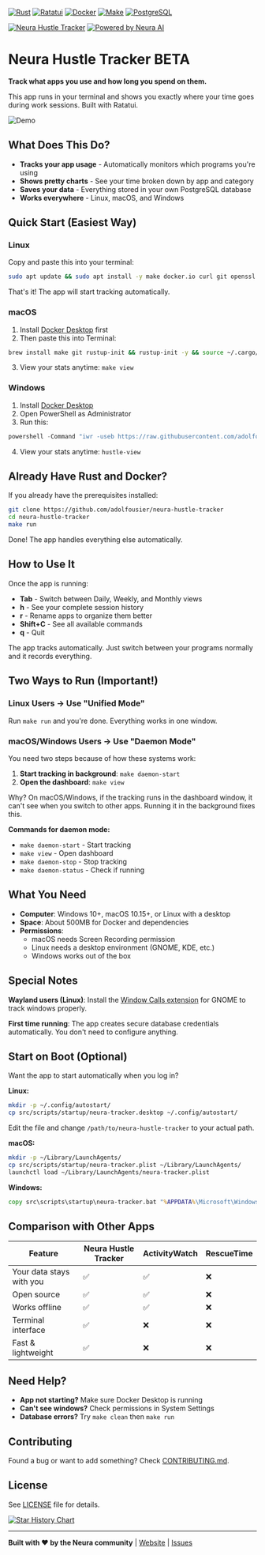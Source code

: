 [![Rust](https://img.shields.io/badge/rust-%23000000.svg?style=for-the-badge&logo=rust&logoColor=white)](https://www.rust-lang.org)
[![Ratatui](https://img.shields.io/badge/ratatui-%23000000.svg?style=for-the-badge&logo=rust&logoColor=white)](https://ratatui.rs)
[![Docker](https://img.shields.io/badge/docker-%230db7ed.svg?style=for-the-badge&logo=docker&logoColor=white)](https://docker.com)
[![Make](https://img.shields.io/badge/Make-%23000000.svg?style=for-the-badge&logo=gnu&logoColor=white)](https://www.gnu.org/software/make/)
[![PostgreSQL](https://img.shields.io/badge/postgresql-%23316192.svg?style=for-the-badge&logo=postgresql&logoColor=white)](https://www.postgresql.org)

[![Neura Hustle Tracker](https://img.shields.io/badge/Neura%20Hustle%20Tracker-7f56da)](https://meetneura.ai) [![Powered by Neura AI](https://img.shields.io/badge/Powered%20by-Neura%20AI-7f56da)](https://meetneura.ai)

# Neura Hustle Tracker BETA

**Track what apps you use and how long you spend on them.**

This app runs in your terminal and shows you exactly where your time goes during work sessions. Built with Ratatui.

![Demo](src/screenshots/hustle-tracker-demo.GIF)

## What Does This Do?

- **Tracks your app usage** - Automatically monitors which programs you're using
- **Shows pretty charts** - See your time broken down by app and category
- **Saves your data** - Everything stored in your own PostgreSQL database
- **Works everywhere** - Linux, macOS, and Windows

## Quick Start (Easiest Way)

### Linux

Copy and paste this into your terminal:

```bash
sudo apt update && sudo apt install -y make docker.io curl git openssl && curl --proto '=https' --tlsv1.2 -sSf https://sh.rustup.rs | sh -s -- -y && source ~/.cargo/env && git clone https://github.com/adolfousier/neura-hustle-tracker.git && cd neura-hustle-tracker && make run
```

That's it! The app will start tracking automatically.

### macOS

1. Install [Docker Desktop](https://docs.docker.com/desktop/install/mac-install/) first
2. Then paste this into Terminal:

```bash
brew install make git rustup-init && rustup-init -y && source ~/.cargo/env && git clone https://github.com/adolfousier/neura-hustle-tracker.git && cd neura-hustle-tracker && make daemon-start
```

3. View your stats anytime: `make view`

### Windows

1. Install [Docker Desktop](https://www.docker.com/products/docker-desktop/)
2. Open PowerShell as Administrator
3. Run this:

```powershell
powershell -Command "iwr -useb https://raw.githubusercontent.com/adolfousier/neura-hustle-tracker/main/scripts/windows-install.ps1 | iex"
```

4. View your stats anytime: `hustle-view`

## Already Have Rust and Docker?

If you already have the prerequisites installed:

```bash
git clone https://github.com/adolfousier/neura-hustle-tracker
cd neura-hustle-tracker
make run
```

Done! The app handles everything else automatically.

## How to Use It

Once the app is running:

- **Tab** - Switch between Daily, Weekly, and Monthly views
- **h** - See your complete session history
- **r** - Rename apps to organize them better
- **Shift+C** - See all available commands
- **q** - Quit

The app tracks automatically. Just switch between your programs normally and it records everything.

## Two Ways to Run (Important!)

### Linux Users → Use "Unified Mode"

Run `make run` and you're done. Everything works in one window.

### macOS/Windows Users → Use "Daemon Mode"

You need two steps because of how these systems work:

1. **Start tracking in background**: `make daemon-start`
2. **Open the dashboard**: `make view`

Why? On macOS/Windows, if the tracking runs in the dashboard window, it can't see when you switch to other apps. Running it in the background fixes this.

**Commands for daemon mode:**
- `make daemon-start` - Start tracking
- `make view` - Open dashboard
- `make daemon-stop` - Stop tracking
- `make daemon-status` - Check if running

## What You Need

- **Computer**: Windows 10+, macOS 10.15+, or Linux with a desktop
- **Space**: About 500MB for Docker and dependencies
- **Permissions**: 
  - macOS needs Screen Recording permission
  - Linux needs a desktop environment (GNOME, KDE, etc.)
  - Windows works out of the box

## Special Notes

**Wayland users (Linux)**: Install the [Window Calls extension](https://extensions.gnome.org/extension/4724/window-calls/) for GNOME to track windows properly.

**First time running**: The app creates secure database credentials automatically. You don't need to configure anything.

## Start on Boot (Optional)

Want the app to start automatically when you log in?

**Linux:**
```bash
mkdir -p ~/.config/autostart/
cp src/scripts/startup/neura-tracker.desktop ~/.config/autostart/
```
Edit the file and change `/path/to/neura-hustle-tracker` to your actual path.

**macOS:**
```bash
mkdir -p ~/Library/LaunchAgents/
cp src/scripts/startup/neura-tracker.plist ~/Library/LaunchAgents/
launchctl load ~/Library/LaunchAgents/neura-tracker.plist
```

**Windows:**
```cmd
copy src\scripts\startup\neura-tracker.bat "%APPDATA%\Microsoft\Windows\Start Menu\Programs\Startup\"
```

## Comparison with Other Apps

| Feature | Neura Hustle Tracker | ActivityWatch | RescueTime |
|---------|---------------------|---------------|------------|
| Your data stays with you | ✅ | ✅ | ❌ |
| Open source | ✅ | ✅ | ❌ |
| Works offline | ✅ | ✅ | ❌ |
| Terminal interface | ✅ | ❌ | ❌ |
| Fast & lightweight | ✅ | ❌ | ❌ |

## Need Help?

- **App not starting?** Make sure Docker Desktop is running
- **Can't see windows?** Check permissions in System Settings
- **Database errors?** Try `make clean` then `make run`

## Contributing

Found a bug or want to add something? Check [CONTRIBUTING.md](CONTRIBUTING.md).

## License

See [LICENSE](LICENSE) file for details.

[![Star History Chart](https://api.star-history.com/svg?repos=adolfousier/neura-hustle-tracker&type=Date)](https://star-history.com/#adolfousier/neura-hustle-tracker&Date)

---

**Built with ❤️ by the Neura community** | [Website](https://meetneura.ai) | [Issues](https://github.com/adolfousier/neura-hustle-tracker/issues)
